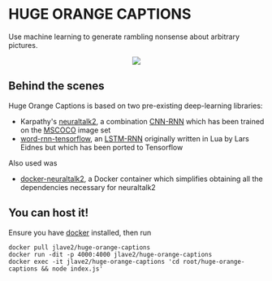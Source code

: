 # HUGE ORANGE CAPTIONS
Use machine learning to generate rambling nonsense about arbitrary pictures.

<p align="center">
  <img src='http://i.imgur.com/b2ANkbb.png' />
</p>

## Behind the scenes
Huge Orange Captions is based on two pre-existing deep-learning libraries:
* Karpathy's [neuraltalk2](https://github.com/karpathy/neuraltalk2), a combination [CNN-RNN](http://datascience.stackexchange.com/a/11621) which has been trained on the [MSCOCO](http://mscoco.org/) image set
* [word-rnn-tensorflow](https://github.com/hunkim/word-rnn-tensorflow), an [LSTM-RNN](http://colah.github.io/posts/2015-08-Understanding-LSTMs/) originally written in Lua by Lars Eidnes but which has been ported to Tensorflow

Also used was
* [docker-neuraltalk2](https://github.com/SaMnCo/docker-neuraltalk2), a Docker container which simplifies obtaining all the dependencies necessary for neuraltalk2

## You can host it!
Ensure you have [docker]() installed, then run
```
docker pull jlave2/huge-orange-captions
docker run -dit -p 4000:4000 jlave2/huge-orange-captions
docker exec -it jlave2/huge-orange-captions 'cd root/huge-orange-captions && node index.js'
```

